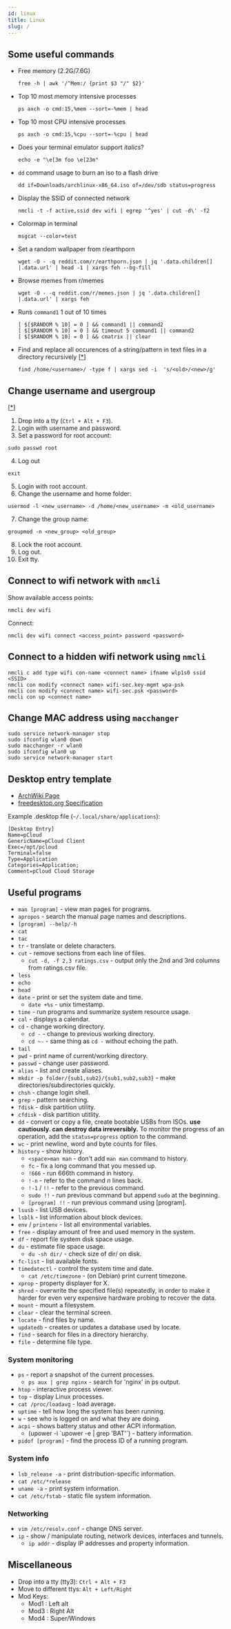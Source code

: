 ```yaml
---
id: linux
title: Linux
slug: /
---
```


## Some useful commands

- Free memory (2.2G/7.6G)<br />

  ```
  free -h | awk '/^Mem:/ {print $3 "/" $2}'
  ```

- Top 10 most memory intensive processes<br />

  ```
  ps axch -o cmd:15,%mem --sort=-%mem | head
  ```

- Top 10 most CPU intensive processes<br />

  ```
  ps axch -o cmd:15,%cpu --sort=-%cpu | head
  ```

- Does your terminal emulator support _italics_?<br />

  ```
  echo -e "\e[3m foo \e[23m"
  ```

- `dd` command usage to burn an iso to a flash drive<br />

  ```
  dd if=Downloads/archlinux-x86_64.iso of=/dev/sdb status=progress
  ```

- Display the SSID of connected network<br />

  ```
  nmcli -t -f active,ssid dev wifi | egrep '^yes' | cut -d\' -f2
  ```

- Colormap in terminal<br />

  ```
  msgcat --color=test
  ```

- Set a random wallpaper from r/earthporn<br />

  ```
  wget -O - -q reddit.com/r/earthporn.json | jq '.data.children[] |.data.url' | head -1 | xargs feh --bg-fill
  ```

- Browse memes from r/memes<br />

  ```
  wget -O - -q reddit.com/r/memes.json | jq '.data.children[] |.data.url' | xargs feh
  ```

- Runs `command1` 1 out of 10 times<br />

  ```
  [ $[$RANDOM % 10] = 0 ] && command1 || command2
  [ $[$RANDOM % 10] = 0 ] && timeout 5 command1 || command2
  [ $[$RANDOM % 10] = 0 ] && cmatrix || clear
  ```

- Find and replace all occurences of a string/pattern in text files in a directory recursively [[\*](https://stackoverflow.com/a/1585189)]

  ```
  find /home/<username>/ -type f | xargs sed -i  's/<old>/<new>/g'
  ```

## Change username and usergroup

[[\*](https://askubuntu.com/a/317008)]

1. Drop into a tty (`Ctrl + Alt + F3`).
2. Login with username and password.
3. Set a password for root account:

```
sudo passwd root
```

4. Log out

```
exit
```

5. Login with root account.
6. Change the username and home folder:

```
usermod -l <new_username> -d /home/<new_username> -m <old_username>
```

7. Change the group name:

```
groupmod -n <new_group> <old_group>
```

8. Lock the root account.
9. Log out.
10. Exit tty.

## Connect to wifi network with `nmcli`

Show available access points:

```
nmcli dev wifi
```

Connect:

```
nmcli dev wifi connect <access_point> password <password>
```

## Connect to a hidden wifi network using `nmcli`

```
nmcli c add type wifi con-name <connect name> ifname wlp1s0 ssid <SSID>
nmcli con modify <connect name> wifi-sec.key-mgmt wpa-psk
nmcli con modify <connect name> wifi-sec.psk <password>
nmcli con up <connect name>
```

## Change MAC address using `macchanger`

```
sudo service network-manager stop
sudo ifconfig wlan0 down
sudo macchanger -r wlan0
sudo ifconfig wlan0 up
sudo service network-manager start
```

## Desktop entry template

- [ArchWiki Page](https://wiki.archlinux.org/index.php/Desktop_entries)
- [freedesktop.org Specification](https://specifications.freedesktop.org/desktop-entry-spec/desktop-entry-spec-latest.html#recognized-keys)

Example .desktop file (`~/.local/share/applications`):

```
[Desktop Entry]
Name=pCloud
GenericName=pCloud Client
Exec=/opt/pcloud
Terminal=false
Type=Application
Categories=Application;
Comment=pCloud Cloud Storage
```

## Useful programs

- `man [program]` - view man pages for programs.
- `apropos` - search the manual page names and descriptions.
- `[program] --help/-h`
- `cat`
- `tac`
- `tr` - translate or delete characters.
- `cut` - remove sections from each line of files.
  - `cut -d, -f 2,3 ratings.csv` - output only the 2nd and 3rd columns from ratings.csv file.
- `less`
- `echo`
- `head`
- `date` - print or set the system date and time.
  - `date +%s` - unix timestamp.
- `time` - run programs and summarize system resource usage.
- `cal` - displays a calendar.
- `cd` - change working directory.
  - `cd -` - change to previous working directory.
  - `cd ~-` - same thing as `cd -` without echoing the path.
- `tail`
- `pwd` - print name of current/working directory.
- `passwd` - change user password.
- `alias` - list and create aliases.
- `mkdir -p folder/{sub1,sub2}/{sub1,sub2,sub3}` - make directories/subdirectories quickly.
- `chsh` - change login shell.
- `grep` - pattern searching.
- `fdisk` - disk partition utility.
- `cfdisk` - disk partition utitlity.
- `dd` - convert or copy a file, create bootable USBs from ISOs. **use cautiously. can destroy data irreversibly.** To monitor the progress of an operation, add the `status=progress` option to the command.
- `wc` - print newline, word and byte counts for files.
- `history` - show history.
  - `<space>man man` - don't add `man man` command to history.
  - `fc` - fix a long command that you messed up.
  - `!666` - run 666th command in history.
  - `!-n` - refer to the command _n_ lines back.
  - `!-1` / `!!` - refer to the previous command.
  - `sudo !!` - run previous command but append `sudo` at the beginning.
  - `[program] !!` - run previous command using [program].
- `lsusb` - list USB devices.
- `lsblk` - list information about block devices.
- `env` / `printenv` - list all environmental variables.
- `free` - display amount of free and used memory in the system.
- `df` - report file system disk space usage.
- `du` - estimate file space usage.
  - `du -sh dir/` - check size of dir/ on disk.
- `fc-list` - list available fonts.
- `timedatectl` - control the system time and date.
  - `cat /etc/timezone` - (on Debian) print current timezone.
- `xprop` - property displayer for X.
- `shred` - overwrite the specified file(s) repeatedly, in order to make it harder for even very expensive hardware probing to recover the data.
- `mount` - mount a filesystem.
- `clear` - clear the terminal screen.
- `locate` - find files by name.
- `updatedb` - creates or updates a database used by locate.
- `find` - search for files in a directory hierarchy.
- `file` - determine file type.

### System monitoring

- `ps` - report a snapshot of the current processes.
  - `ps aux | grep nginx` - search for 'nginx' in ps output.
- `htop` - interactive process viewer.
- `top` - display Linux processes.
- `cat /proc/loadavg` - load average.
- `uptime` - tell how long the system has been running.
- `w` - see who is logged on and what they are doing.
- `acpi` - shows battery status and other ACPI information.
  - (upower -i \`upower -e | grep 'BAT'\`) - battery information.
- `pidof [program]` - find the process ID of a running program.

### System info

- `lsb_release -a` - print distribution-specific information.
- `cat /etc/*release`
- `uname -a` - print system information.
- `cat /etc/fstab` - static file system information.

### Networking

- `vim /etc/resolv.conf` - change DNS server.
- `ip` - show / manipulate routing, network devices, interfaces and tunnels.
  - `ip addr` - display IP addresses and property information.

## Miscellaneous

- Drop into a tty (tty3): `Ctrl + Alt + F3`
- Move to different ttys: `Alt + Left/Right`
- Mod Keys:
  - Mod1 : Left alt
  - Mod3 : Right Alt
  - Mod4 : Super/Windows

